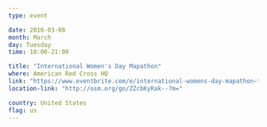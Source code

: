 ```yaml
---
type: event

date: 2016-03-08
month: March
day: Tuesday
time: 18:00-21:00

title: "International Women's Day Mapathon"
where: American Red Cross HQ
link: "https://www.eventbrite.com/e/international-womens-day-mapathon-tickets-20488246898"
location-link: "http://osm.org/go/ZZcbKyRak--?m="

country: United States
flag: us
---
```

